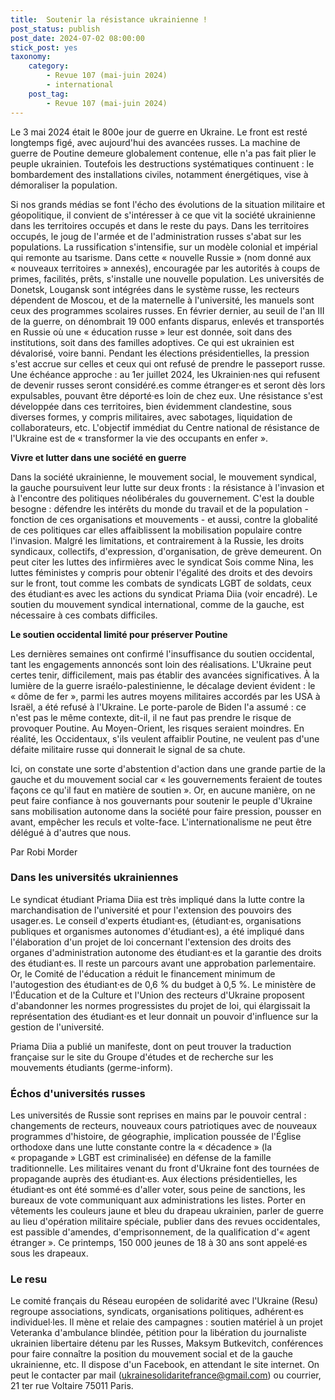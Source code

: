 ```yaml
---
title:  Soutenir la résistance ukrainienne !
post_status: publish
post_date: 2024-07-02 08:00:00
stick_post: yes
taxonomy:
    category:
        - Revue 107 (mai-juin 2024)
        - international
    post_tag:
        - Revue 107 (mai-juin 2024)
---
```




 Le 3 mai 2024 était le 800e jour de guerre en Ukraine. Le front est resté longtemps figé, avec aujourd'hui des avancées russes. La machine de guerre de Poutine demeure globalement contenue, elle n'a pas fait plier le peuple ukrainien. Toutefois les destructions systématiques continuent : le bombardement des installations civiles, notamment énergétiques, vise à démoraliser la population.

 Si nos grands médias se font l'écho des évolutions de la situation militaire et géopolitique, il convient de s'intéresser à ce que vit la société ukrainienne dans les territoires occupés et dans le reste du pays. Dans les territoires occupés, le joug de l'armée et de l'administration russes s'abat sur les populations. La russification s'intensifie, sur un modèle colonial et impérial qui remonte au tsarisme. Dans cette « nouvelle Russie » (nom donné aux « nouveaux territoires » annexés), encouragée par les autorités à coups de primes, facilités, prêts, s'installe une nouvelle population. Les universités de Donetsk, Lougansk sont intégrées dans le système russe, les recteurs dépendent de Moscou, et de la maternelle à l'université, les manuels sont ceux des programmes scolaires russes. En février dernier, au seuil de l'an III de la guerre, on dénombrait 19 000 enfants disparus, enlevés et transportés en Russie où une « éducation russe » leur est donnée, soit dans des institutions, soit dans des familles adoptives. Ce qui est ukrainien est dévalorisé, voire banni. Pendant les élections présidentielles, la pression s'est accrue sur celles et ceux qui ont refusé de prendre le passeport russe. Une échéance approche : au 1er juillet 2024, les Ukrainien·nes qui refusent de devenir russes seront considéré.es comme étranger·es et seront dès lors expulsables, pouvant être déporté·es loin de chez eux. Une résistance s'est développée dans ces territoires, bien évidemment clandestine, sous diverses formes, y compris militaires, avec sabotages, liquidation de collaborateurs, etc. L'objectif immédiat du Centre national de résistance de l'Ukraine est de « transformer la vie des occupants en enfer ».

 **Vivre et lutter dans une société en guerre**

 Dans la société ukrainienne, le mouvement social, le mouvement syndical, la gauche poursuivent leur lutte sur deux fronts : la résistance à l'invasion et à l'encontre des politiques néolibérales du gouvernement. C'est la double besogne : défendre les intérêts du monde du travail et de la population - fonction de ces organisations et mouvements - et aussi, contre la globalité de ces politiques car elles affaiblissent la mobilisation populaire contre l'invasion. Malgré les limitations, et contrairement à la Russie, les droits syndicaux, collectifs, d'expression, d'organisation, de grève demeurent. On peut citer les luttes des infirmières avec le syndicat Sois comme Nina, les luttes féministes y compris pour obtenir l'égalité des droits et des devoirs sur le front, tout comme les combats de syndicats LGBT de soldats, ceux des étudiant·es avec les actions du syndicat Priama Diia (voir encadré). Le soutien du mouvement syndical international, comme de la gauche, est nécessaire à ces combats difficiles.

 **Le soutien occidental limité pour préserver Poutine**

 Les dernières semaines ont confirmé l'insuffisance du soutien occidental, tant les engagements annoncés sont loin des réalisations. L'Ukraine peut certes tenir, difficilement, mais pas établir des avancées significatives. À la lumière de la guerre israélo-palestinienne, le décalage devient évident : le « dôme de fer », parmi les autres moyens militaires accordés par les USA à Israël, a été refusé à l'Ukraine. Le porte-parole de Biden l'a assumé : ce n'est pas le même contexte, dit-il, il ne faut pas prendre le risque de provoquer Poutine. Au Moyen-Orient, les risques seraient moindres. En réalité, les Occidentaux, s'ils veulent affaiblir Poutine, ne veulent pas d'une défaite militaire russe qui donnerait le signal de sa chute.

 Ici, on constate une sorte d'abstention d'action dans une grande partie de la gauche et du mouvement social car « les gouvernements feraient de toutes façons ce qu'il faut en matière de soutien ». Or, en aucune manière, on ne peut faire confiance à nos gouvernants pour soutenir le peuple d'Ukraine sans mobilisation autonome dans la société pour faire pression, pousser en avant, empêcher les reculs et volte-face. L'internationalisme ne peut être délégué à d'autres que nous.

  Par Robi Morder

### Dans les universités ukrainiennes

 Le syndicat étudiant Priama Diia est très impliqué dans la lutte contre la marchandisation de l'université et pour l'extension des pouvoirs des usager.es. Le conseil d'experts étudiant·es, (étudiant·es, organisations publiques et organismes autonomes d'étudiant·es), a été impliqué dans l'élaboration d'un projet de loi concernant l'extension des droits des organes d'administration autonome des étudiant·es et la garantie des droits des étudiant·es. Il reste un parcours avant une approbation parlementaire. Or, le Comité de l'éducation a réduit le financement minimum de l'autogestion des étudiant·es de 0,6 % du budget à 0,5 %. Le ministère de l'Éducation et de la Culture et l'Union des recteurs d'Ukraine proposent d'abandonner les normes progressistes du projet de loi, qui élargissait la représentation des étudiant·es et leur donnait un pouvoir d'influence sur la gestion de l'université.

 Priama Diia a publié un manifeste, dont on peut trouver la traduction française sur le site du Groupe d'études et de recherche sur les mouvements étudiants (germe-inform).

### Échos d'universités russes

 Les universités de Russie sont reprises en mains par le pouvoir central : changements de recteurs, nouveaux cours patriotiques avec de nouveaux programmes d'histoire, de géographie, implication poussée de l'Église orthodoxe dans une lutte constante contre la « décadence » (la « propagande » LGBT est criminalisée) en défense de la famille traditionnelle. Les militaires venant du front d'Ukraine font des tournées de propagande auprès des étudiant·es. Aux élections présidentielles, les étudiant·es ont été sommé·es d'aller voter, sous peine de sanctions, les bureaux de vote communiquant aux administrations les listes. Porter en vêtements les couleurs jaune et bleu du drapeau ukrainien, parler de guerre au lieu d'opération militaire spéciale, publier dans des revues occidentales, est passible d'amendes, d'emprisonnement, de la qualification d'« agent étranger ». Ce printemps, 150 000 jeunes de 18 à 30 ans sont appelé·es sous les drapeaux.

### Le resu

 Le comité français du Réseau européen de solidarité avec l'Ukraine (Resu) regroupe associations, syndicats, organisations politiques, adhérent·es individuel·les. Il mène et relaie des campagnes : soutien matériel à un projet Veteranka d'ambulance blindée, pétition pour la libération du journaliste ukrainien libertaire détenu par les Russes, Maksym Butkevitch, conférences pour faire connaître la position du mouvement social et de la gauche ukrainienne, etc. Il dispose d'un Facebook, en attendant le site internet. On peut le contacter par mail (ukrainesolidaritefrance@gmail.com) ou courrier, 21 ter rue Voltaire 75011 Paris.
